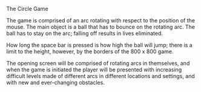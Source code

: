 The Circle Game

The game is comprised of an arc rotating with respect to the position of the mouse. The main object is a ball that has to bounce on the rotating arc. The ball has to stay on the arc; falling off results in lives eliminated.

How long the space bar is pressed is how high the ball will jump; there is a limit to the height, however, by the borders of the 800 x 800 game.

The opening screen will be comprised of rotating arcs in themselves, and when the game is initiated the player will be presented with increasing difficult levels made of different arcs in different locations and settings, and with new and ever-changing obstacles.
